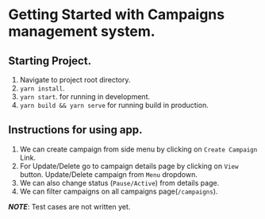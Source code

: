 # Getting Started with Campaigns management system.

## Starting Project.
1. Navigate to project root directory.
2. `yarn install`.
3. `yarn start`. for running in development.
4. `yarn build && yarn serve` for running build in production.

## Instructions for using app.
1. We can create campaign from side menu by clicking
   on `Create Campaign` Link.
2. For Update/Delete go to campaign details page by 
   clicking on `View` button. Update/Delete campaign from `Menu` dropdown.
3. We can also change status (`Pause/Active`) from details page.
4. We can filter campaigns on all campaigns page(`/campaigns`).

***NOTE***: Test cases are not written yet.